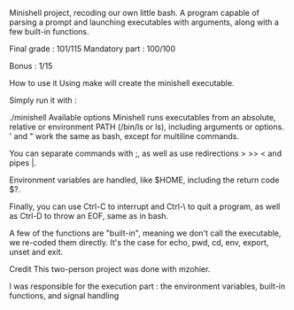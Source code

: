 Minishell project, recoding our own little bash. A program capable of parsing a prompt and launching executables with arguments, along with a few built-in functions.


Final grade : 101/115
Mandatory part : 100/100

Bonus : 1/15

How to use it
Using make will create the minishell executable.

Simply run it with :

./minishell
Available options
Minishell runs executables from an absolute, relative or environment PATH (/bin/ls or ls), including arguments or options. ' and " work the same as bash, except for multiline commands.

You can separate commands with ;, as well as use redirections > >> < and pipes |.

Environment variables are handled, like $HOME, including the return code $?.

Finally, you can use Ctrl-C to interrupt and Ctrl-\ to quit a program, as well as Ctrl-D to throw an EOF, same as in bash.

A few of the functions are "built-in", meaning we don't call the executable, we re-coded them directly. It's the case for echo, pwd, cd, env, export, unset and exit.

Credit
This two-person project was done with mzohier.

I was responsible for the execution part : the environment variables, built-in functions, and signal handling
